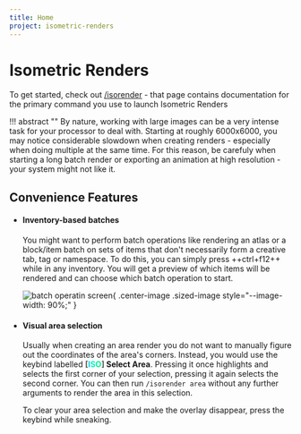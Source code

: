 ```yaml
---
title: Home
project: isometric-renders
---
```


<!-- !!! tip ""
    **:octicons-clock-16: The Isometric Renders documentation is currently being rewritten - it is not accurate for versions >=0.3.0**

<br> -->

# Isometric Renders
To get started, check out [/isorender](slash_isorender.md) - that page contains documentation for the primary command you use to launch Isometric Renders

!!! abstract ""
    By nature, working with large images can be a very intense task for your processor to deal with. Starting at roughly 6000x6000, you may notice considerable slowdown when creating renders - especially when doing multiple at the same time. For this reason, be carefuly when starting a long batch render or exporting an animation at high resolution - your system might not like it.

## Convenience Features
 - #### Inventory-based batches

    You might want to perform batch operations like rendering an atlas or a block/item batch on sets of items that don't necessarily form a creative tab, tag or namespace. To do this, you can simply press ++ctrl+f12++ while in any inventory. You will get a preview of which items will be rendered and can choose which batch operation to start.

    ![batch operatin screen](https://cdn.discordapp.com/attachments/857970721166065674/1032051544176205944/batch-operation-screen.png){ .center-image .sized-image style="--image-width: 90%;" }

 - #### Visual area selection

    Usually when creating an area render you do not want to manually figure out the coordinates of the area's corners. Instead, you would use the keybind labelled **<span style="color: #545454;">[</span><span style="color: #00c9f1;">I</span><span style="color: #00f1c7;">S</span><span style="color: #00f195;">O</span><span style="color: #545454;">]</span> Select Area**. Pressing it once highlights and selects the first corner of your selection, pressing it again selects the second corner. You can then run `/isorender area` without any further arguments to render the area in this selection.

    To clear your area selection and make the overlay disappear, press the keybind while sneaking.
